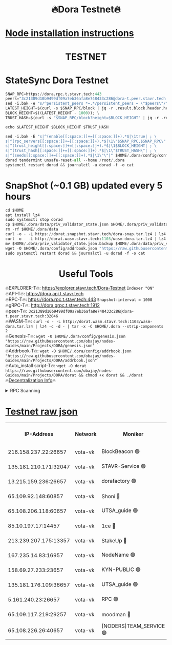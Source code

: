 <h1 align="center"> 🔥Dora Testnet🔥</h1>

[Node installation instructions](https://github.com/obajay/nodes-Guides/tree/main/Projects/DORA)
=

<h1 align="center"> TESTNET</h1>

# StateSync Dora Testnet
```python
SNAP_RPC=https://dora.rpc.t.stavr.tech:443
peers="3c21389d10b9499df09a7eb36afa8e748433c286@dora-t.peer.stavr.tech:32046"
sed -i.bak -e "s/^persistent_peers *=.*/persistent_peers = \"$peers\"/" $HOME/.dora/config/config.toml
LATEST_HEIGHT=$(curl -s $SNAP_RPC/block | jq -r .result.block.header.height); \
BLOCK_HEIGHT=$((LATEST_HEIGHT - 1000)); \
TRUST_HASH=$(curl -s "$SNAP_RPC/block?height=$BLOCK_HEIGHT" | jq -r .result.block_id.hash)

echo $LATEST_HEIGHT $BLOCK_HEIGHT $TRUST_HASH

sed -i.bak -E "s|^(enable[[:space:]]+=[[:space:]]+).*$|\1true| ; \
s|^(rpc_servers[[:space:]]+=[[:space:]]+).*$|\1\"$SNAP_RPC,$SNAP_RPC\"| ; \
s|^(trust_height[[:space:]]+=[[:space:]]+).*$|\1$BLOCK_HEIGHT| ; \
s|^(trust_hash[[:space:]]+=[[:space:]]+).*$|\1\"$TRUST_HASH\"| ; \
s|^(seeds[[:space:]]+=[[:space:]]+).*$|\1\"\"|" $HOME/.dora/config/config.toml
dorad tendermint unsafe-reset-all --home /root/.dora
systemctl restart dorad && journalctl -u dorad -f -o cat
```
# SnapShot (~0.1 GB) updated every 5 hours
```python
cd $HOME
apt install lz4
sudo systemctl stop dorad
cp $HOME/.dora/data/priv_validator_state.json $HOME/.dora/priv_validator_state.json.backup
rm -rf $HOME/.dora/data
curl -o - -L https://dorat.snapshot.stavr.tech/dora-snap.tar.lz4 | lz4 -c -d - | tar -x -C $HOME/.dora --strip-components 2
curl -o - -L http://dorat.wasm.stavr.tech:1103/wasm-dora.tar.lz4 | lz4 -c -d - | tar -x -C $HOME/.dora --strip-components 2
mv $HOME/.dora/priv_validator_state.json.backup $HOME/.dora/data/priv_validator_state.json
wget -O $HOME/.dora/config/addrbook.json "https://raw.githubusercontent.com/obajay/nodes-Guides/main/Projects/DORA/addrbook.json"
sudo systemctl restart dorad && journalctl -u dorad -f -o cat
```
 <h1 align="center"> Useful Tools</h1>
 
🔥EXPLORER-T🔥: https://explorer.stavr.tech/Dora-Testnet        `Indexer "ON"` \
🔥API-T🔥:      https://dora.api.t.stavr.tech \
🔥RPC-T🔥:      https://dora.rpc.t.stavr.tech:443              `Snapshot-interval = 1000` \
🔥gRPC-T🔥:     http://dora.grpc.t.stavr.tech:1912 \
🔥peer-T🔥:     `3c21389d10b9499df09a7eb36afa8e748433c286@dora-t.peer.stavr.tech:32046` \
🔥WASM-T🔥:     ```curl -o - -L http://dorat.wasm.stavr.tech:1103/wasm-dora.tar.lz4 | lz4 -c -d - | tar -x -C $HOME/.dora --strip-components 2``` \
🔥Genesis-T🔥:  ```wget -O $HOME/.dora/config/genesis.json "https://raw.githubusercontent.com/obajay/nodes-Guides/main/Projects/DORA/genesis.json"``` \
🔥Addrbook-T🔥: ```wget -O $HOME/.dora/config/addrbook.json "https://raw.githubusercontent.com/obajay/nodes-Guides/main/Projects/DORA/addrbook.json"``` \
🔥Auto_install script-T🔥:  `wget -O dorat https://raw.githubusercontent.com/obajay/nodes-Guides/main/Projects/DORA/dorat && chmod +x dorat && ./dorat` \
🔥[Decentralization Info](https://github.com/obajay/StateSync-snapshots/tree/main/Projects/Dora/Decentralization)🔥

<details>
<summary>RPC Scanning</summary>

<h2 align="center"> We scan nodes in real time every 4 hours. And we provide the final result of RPC endpoints.
We cannot influence the operation of these nodes in any way. </h2>


```python
If Voting Power is higher than 0 --> then the Node is a validator of the network and may be subject to attack and be a potential threat to the chain.
```
```python
We marked such validators with a red symbol
```

</details>

[Testnet raw json](https://rpc-check.dorat.stavr.tech/dorat/rpc-dorat-result.json)
=



<table><tr><th>IP-Address</th><th>Network</th><th>Moniker</th><th>Latest Block Height</th><th>Earliest Block Height</th><th>Catching Up</th><th>Tx Index</th><th>Voting Power</th><th>Scan Time</th></tr><tr><td>216.158.237.22:26657</td><td>vota-vk</td><td>BlockBeacon 🟢</td><td>269487</td><td>1</td><td>False</td><td>off</td><td>0</td><td>2024-01-07T08:28:42.621743953UTC</td></tr><tr><td>135.181.210.171:32047</td><td>vota-vk</td><td>STAVR-Service 🟢</td><td>269488</td><td>1</td><td>False</td><td>on</td><td>0</td><td>2024-01-07T08:28:47.477962879UTC</td></tr><tr><td>13.215.159.236:26657</td><td>vota-vk</td><td>dorafactory 🟢</td><td>269489</td><td>1</td><td>False</td><td>on</td><td>0</td><td>2024-01-07T08:28:48.726637229UTC</td></tr><tr><td>65.109.92.148:60857</td><td>vota-vk</td><td>Shoni 🔴</td><td>269489</td><td>1</td><td>False</td><td>on</td><td>12173124795244098</td><td>2024-01-07T08:28:53.149722998UTC</td></tr><tr><td>65.108.206.118:60657</td><td>vota-vk</td><td>UTSA_guide 🟢</td><td>269489</td><td>1</td><td>False</td><td>on</td><td>0</td><td>2024-01-07T08:28:53.520228483UTC</td></tr><tr><td>85.10.197.17:14457</td><td>vota-vk</td><td>1ce 🔴</td><td>269489</td><td>8001</td><td>False</td><td>off</td><td>9009000000000000</td><td>2024-01-07T08:28:49.587019545UTC</td></tr><tr><td>213.239.207.175:13357</td><td>vota-vk</td><td>StakeUp 🔴</td><td>269487</td><td>13001</td><td>False</td><td>off</td><td>12920079242125372</td><td>2024-01-07T08:28:41.994832559UTC</td></tr><tr><td>167.235.14.83:16957</td><td>vota-vk</td><td>NodeName 🟢</td><td>210819</td><td>14001</td><td>False</td><td>on</td><td>0</td><td>2024-01-07T08:28:53.789174018UTC</td></tr><tr><td>158.69.27.233:23657</td><td>vota-vk</td><td>KYN-PUBLIC 🟢</td><td>269489</td><td>52001</td><td>False</td><td>on</td><td>0</td><td>2024-01-07T08:28:52.748121137UTC</td></tr><tr><td>135.181.176.109:36657</td><td>vota-vk</td><td>UTSA_guide 🟢</td><td>269487</td><td>55501</td><td>False</td><td>on</td><td>0</td><td>2024-01-07T08:28:39.657277957UTC</td></tr><tr><td>5.161.240.23:26657</td><td>vota-vk</td><td>RPC 🟢</td><td>269489</td><td>60001</td><td>False</td><td>off</td><td>0</td><td>2024-01-07T08:28:49.343460034UTC</td></tr><tr><td>65.109.117.219:29257</td><td>vota-vk</td><td>moodman 🔴</td><td>269488</td><td>169488</td><td>False</td><td>off</td><td>9009100000000000</td><td>2024-01-07T08:28:45.107842393UTC</td></tr><tr><td>65.108.226.26:40657</td><td>vota-vk</td><td>[NODERS]TEAM_SERVICE 🟢</td><td>269489</td><td>197001</td><td>False</td><td>on</td><td>0</td><td>2024-01-07T08:28:52.032700121UTC</td></tr></table>
